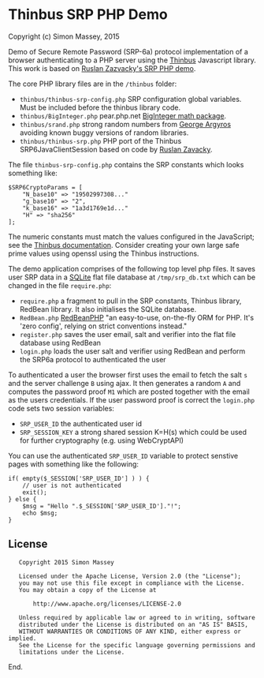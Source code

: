 # Thinbus SRP PHP Demo

Copyright (c) Simon Massey, 2015

Demo of Secure Remote Password (SRP-6a) protocol implementation of a browser authenticating to a PHP server using the [Thinbus](https://bitbucket.org/simon_massey/thinbus-srp-js) Javascript library. This work is based on [Ruslan Zazvacky's SRP PHP demo](https://github.com/RuslanZavacky/srp-6a-demo). 

The core PHP library files are in the `/thinbus` folder:

* `thinbus/thinbus-srp-config.php` SRP configuration global variables. Must be included before the thinbus library code.  
* `thinbus/BigInteger.php` pear.php.net [BigInteger math package](http://pear.php.net/package/BigInteger).
* `thinbus/srand.php` strong random numbers from [George Argyros](https://github.com/GeorgeArgyros/Secure-random-bytes-in-PHP) avoiding known buggy versions of random libraries. 
* `thinbus/thinbus-srp.php` PHP port of the Thinbus SRP6JavaClientSession based on code by [Ruslan Zavacky](https://github.com/RuslanZavacky/srp-6a-demo).

The file `thinbus-srp-config.php` contains the SRP constants which looks something like: 

```
$SRP6CryptoParams = [
    "N_base10" => "19502997308..."
    "g_base10" => "2",
    "k_base16" => "1a3d1769e1d..."
    "H" => "sha256"
];
```

The numeric constants must match the values configured in the JavaScript; see the [Thinbus documentation](https://bitbucket.org/simon_massey/thinbus-srp-js). Consider creating your own large safe prime values using openssl using the Thinbus instructions. 

The demo application comprises of the following top level php files. It saves user SRP data in a [SQLite](http://php.net/manual/en/book.sqlite.php) flat file database at `/tmp/srp_db.txt` which can be changed in the file `require.php`: 

* `require.php` a fragment to pull in the SRP constants, Thinbus library, RedBean library. It also initialises the SQLite database. 
* `RedBean.php` [RedBeanPHP](http://redbeanphp.com) "an easy-to-use, on-the-fly ORM for PHP. It's 'zero config', relying on strict conventions instead."
* `register.php` saves the user email, salt and verifier into the flat file database using RedBean  
* `login.php` loads the user salt and verifier using RedBean and perform the SRP6a protocol to authenticated the user 

To authenticated a user the browser first uses the email to fetch the salt `s` and the server challenge `B` using ajax. It then generates a random `A` and computes the password proof `M1` which are posted together with the email as the users credentials. If the user password proof is correct the `login.php` code sets two session variables:

* `SRP_USER_ID` the authenticated user id
* `SRP_SESSION_KEY` a strong shared session K=H(s) which could be used for further cryptography (e.g. using WebCryptAPI) 

You can use the authenticated `SRP_USER_ID` variable to protect senstive pages with something like the following: 

```
if( empty($_SESSION['SRP_USER_ID'] ) ) {
    // user is not authenticated
    exit();
} else {
    $msg = "Hello ".$_SESSION['SRP_USER_ID']."!";
    echo $msg;
}
```

## License

```
   Copyright 2015 Simon Massey

   Licensed under the Apache License, Version 2.0 (the "License");
   you may not use this file except in compliance with the License.
   You may obtain a copy of the License at

       http://www.apache.org/licenses/LICENSE-2.0

   Unless required by applicable law or agreed to in writing, software
   distributed under the License is distributed on an "AS IS" BASIS,
   WITHOUT WARRANTIES OR CONDITIONS OF ANY KIND, either express or implied.
   See the License for the specific language governing permissions and
   limitations under the License.
```
   
End.